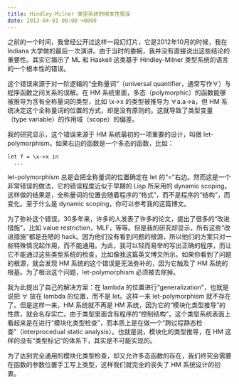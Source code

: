 ```yaml
---
title: Hindley-Milner 类型系统的根本性错误
date: 2013-04-01 00:00 +0800
---
```


之前的一个时间，我曾经公开过这样一段幻灯片，它是2012年10月的时候，我在 Indiana 大学做的最后一次演讲。由于当时的委婉，我并没有直接说出这些结论的重要性。其实它揭示了 ML 和 Haskell 这类基于 Hindley-Milner 类型系统的语言的一个根本性的错误。

这个错误来源于对一阶逻辑的“全称量词”（universal quantifier，通常写作∀）与程序函数之间关系的误解。在 HM 系统里面，多态（polymorphic）的函数能够被推导为含有全称量词的类型，比如 \x->x 的类型被推导为 ∀a.a->a，但 HM 系统决定这个全称量词的位置的方式，却是没有原则的。这就导致了类型变量（type variable）的作用域（scope）的偏差。

我的研究显示，这个错误来源于 HM 系统最初的一项重要的设计，叫做 let-polymorphism。如果右边的函数是一个多态的函数，比如：

```
let f = \x->x in
  ...
```

let-polymorphism 总是会把全称量词的位置确定在 let 的“=”右边。然而这是一个非常错误的做法，它的错误程度近似于早期的 Lisp 所采用的 dynamic scoping。这样做的结果是，全称量词的位置会随着程序的“格式”，而不是程序的“结构”，而变化。至于什么是 dynamic scoping，你可以参考我的这篇博文。

为了弥补这个错误，30多年来，许多的人发表了许多的论文，提出了很多的“改进措施”，比如 value restriction，MLF，等等。但是我的研究却显示，所有这些“改进措施”都是丑陋的 hack。因为他们没有看到问题的根源，所以他们的方案只对一些特殊情况起作用，而不能通用。为此，我可以轻而易举的写出正确的程序，而让它不能通过这些类型系统的检查，比如像我这篇英文博文所示。如果你看到了问题的根源，就会发现 HM 系统的这个错误是无法弥补的，因为它触及了 HM 系统的根基。为了根治这个问题，let-polymorphism 必须被去除掉。

我为此提出了自己的解决方案：在 lambda 的位置进行“generalization”，也就是说把 ∀ 放在 lambda 的位置，而不是 let。这样一来 let-polymorphism 就不存在了。但是这样一来，HM 系统就不再是 HM 系统，因为它的“模块化类型推导”的性质，就会名存实亡。由于类型里面含有程序的“控制结构”，这个类型系统表面上看起来是在进行“模块化类型检查”，而本质上是在做一个“跨过程静态检查”（interprocedual static analysis）。也就是说，模块化的类型推导，在 HM 这样的没有“类型标记”的体系下，其实是不可能实现的。

为了达到完全通用的模块化类型检查，却又允许多态函数的存在，我们终究会需要在函数的参数位置手工写上类型，这样我们就完全的丧失了 HM 系统设计的初衷。